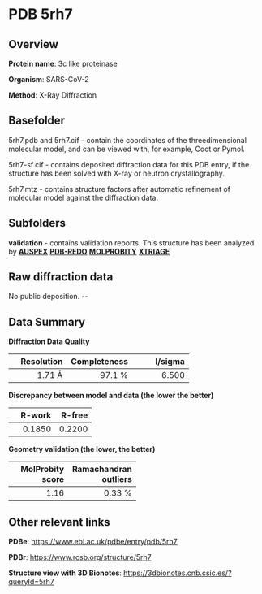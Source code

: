 # PDB 5rh7

## Overview

**Protein name**: 3c like proteinase

**Organism**: SARS-CoV-2

**Method**: X-Ray Diffraction

## Basefolder

5rh7.pdb and 5rh7.cif - contain the coordinates of the threedimensional molecular model, and can be viewed with, for example, Coot or Pymol.

5rh7-sf.cif - contains deposited diffraction data for this PDB entry, if the structure has been solved with X-ray or neutron crystallography.

5rh7.mtz - contains structure factors after automatic refinement of molecular model against the diffraction data.

## Subfolders





**validation** - contains validation reports. This structure has been analyzed by [**AUSPEX**](https://github.com/thorn-lab/coronavirus_structural_task_force/tree/master/pdb/3c_like_proteinase/SARS-CoV-2/5rh7/validation/auspex) [**PDB-REDO**](https://github.com/thorn-lab/coronavirus_structural_task_force/tree/master/pdb/3c_like_proteinase/SARS-CoV-2/5rh7/validation/pdb-redo) [**MOLPROBITY**](https://github.com/thorn-lab/coronavirus_structural_task_force/tree/master/pdb/3c_like_proteinase/SARS-CoV-2/5rh7/validation/molprobity) [**XTRIAGE**](https://github.com/thorn-lab/coronavirus_structural_task_force/blob/master/pdb/3c_like_proteinase/SARS-CoV-2/5rh7/validation/Xtriage_output.log) 

## Raw diffraction data

No public deposition. --<br> 

## Data Summary
**Diffraction Data Quality**

|   | Resolution | Completeness| I/sigma |
|---|-------------:|----------------:|--------------:|
|   |1.71 Å|97.1  %|<img width=50/>6.500|

**Discrepancy between model and data (the lower the better)**

|   | **R-work**| **R-free**   
|---|-------------:|----------------:|           
||  0.1850|  0.2200|

**Geometry validation (the lower, the better)**

|   |**MolProbity<br>score**| **Ramachandran<br>outliers** 
|---|-------------:|----------------:|
||  1.16|  0.33 %|

 

 



## Other relevant links 
**PDBe**:  https://www.ebi.ac.uk/pdbe/entry/pdb/5rh7
 
**PDBr**: https://www.rcsb.org/structure/5rh7 

**Structure view with 3D Bionotes**: https://3dbionotes.cnb.csic.es/?queryId=5rh7

